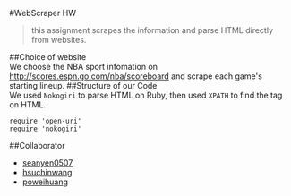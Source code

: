 #WebScraper HW
>this assignment scrapes the information and parse HTML directly from websites.

##Choice of website
</br>
We choose the NBA sport infomation on <http://scores.espn.go.com/nba/scoreboard> and scrape each game's starting lineup.
##Structure of our Code
</br>
We used `Nokogiri` to parse HTML on Ruby, then used `XPATH` to find the tag on HTML.

	require 'open-uri'
	require 'nokogiri'
##Collaborator
* [seanyen0507](https://github.com/seanyen0507)
* [hsuchinwang](https://github.com/hsuchinwang)
* [poweihuang](https://github.com/poweihuang)